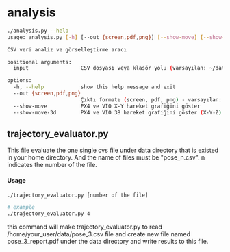 # analysis

```bash
./analysis.py --help
usage: analysis.py [-h] [--out {screen,pdf,png}] [--show-move] [--show-move-3d] [input]

CSV veri analiz ve görselleştirme aracı

positional arguments:
  input                 CSV dosyası veya klasör yolu (varsayılan: ~/data)

options:
  -h, --help            show this help message and exit
  --out {screen,pdf,png}
                        Çıktı formatı (screen, pdf, png) - varsayılan: screen
  --show-move           PX4 ve VIO X-Y hareket grafiğini göster
  --show-move-3d        PX4 ve VIO 3B hareket grafiğini göster (X-Y-Z)

```

## trajectory_evaluator.py
This file evaluate the one single cvs file under data directory that is existed in your home directory.
And the name of files must be "pose_n.csv". n indicates the number of the file.
#### Usage
```bash
./trajectory_evaluator.py [number of the file]

# example
./trajectory_evaluator.py 4
```
this command will make trajectory_evaluator.py to read /home/your_user/data/pose_3.csv file and create new
file named pose_3_report.pdf under the data directory and write results to this file.

